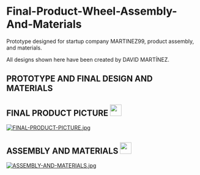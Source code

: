 # Final-Product-Wheel-Assembly-And-Materials
Prototype designed for startup company MARTINEZ99, product assembly, and materials.

All designs shown here have been created by DAVID MARTÍNEZ.

## PROTOTYPE AND FINAL DESIGN AND MATERIALS

## FINAL PRODUCT PICTURE <img src="https://media.giphy.com/media/iY8CRBdQXODJSCERIr/giphy.gif" width="30px">&nbsp; 
[![FINAL-PRODUCT-PICTURE.jpg](https://i.postimg.cc/8PbC7wTb/FINAL-PRODUCT-PICTURE.jpg)](https://postimg.cc/pppv7fh9)


## ASSEMBLY AND MATERIALS <img src="https://media.giphy.com/media/iY8CRBdQXODJSCERIr/giphy.gif" width="30px">&nbsp; 
[![ASSEMBLY-AND-MATERIALS.jpg](https://i.postimg.cc/VkMds85J/ASSEMBLY-AND-MATERIALS.jpg)](https://postimg.cc/qNJkQWsr)




